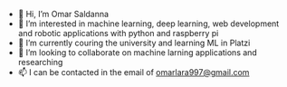 - 👋 Hi, I’m Omar Saldanna
- 👀 I’m interested in machine learning, deep learning, web development and robotic applications with python and raspberry pi
- 🌱 I’m currently couring the university and learning ML in Platzi
- 💞️ I’m looking to collaborate on machine larning applications and researching
- 📫 I can be contacted in the email of omarlara997@gmail.com

<!---
OmarSaldanna/OmarSaldanna is a ✨ special ✨ repository because its `README.md` (this file) appears on your GitHub profile.
You can click the Preview link to take a look at your changes.
--->

